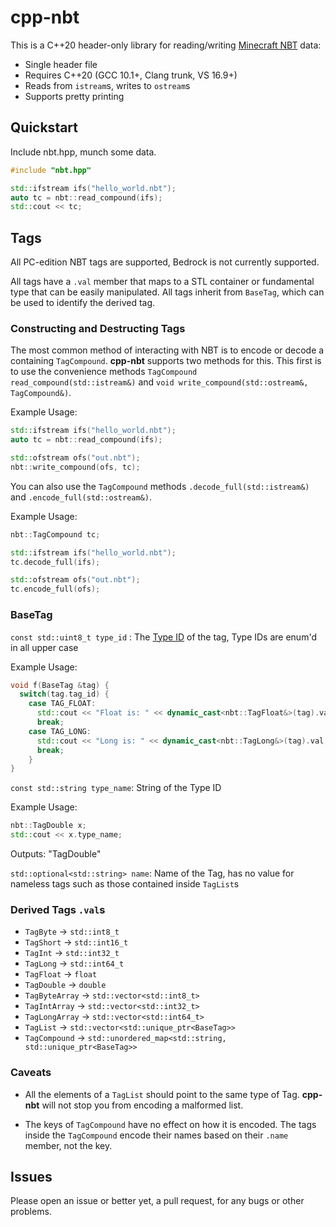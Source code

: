 # cpp-nbt

This is a C++20 header-only library for reading/writing
[Minecraft NBT](https://wiki.vg/NBT) data:
* Single header file
* Requires C++20 (GCC 10.1+, Clang trunk, VS 16.9+)
* Reads from `istream`s, writes to `ostream`s
* Supports pretty printing

## Quickstart

Include nbt.hpp, munch some data.

```C++
#include "nbt.hpp"

std::ifstream ifs("hello_world.nbt");
auto tc = nbt::read_compound(ifs);
std::cout << tc;
```
## Tags

All PC-edition NBT tags are supported, Bedrock is not currently supported.

All tags have a `.val` member that maps to a STL container or fundamental type that can be easily manipulated. All tags inherit from `BaseTag`, which can be used to identify the derived tag.

### Constructing and Destructing Tags

The most common method of interacting with NBT is to encode or decode a
containing `TagCompound`. **cpp-nbt** supports two methods for this. This first
is to use the convenience methods `TagCompound read_compound(std::istream&)` and
`void write_compound(std::ostream&, TagCompound&)`.

Example Usage:
```C++
std::ifstream ifs("hello_world.nbt");
auto tc = nbt::read_compound(ifs);

std::ofstream ofs("out.nbt");
nbt::write_compound(ofs, tc);
```

You can also use the `TagCompound` methods `.decode_full(std::istream&)` and
`.encode_full(std::ostream&)`.

Example Usage:
```C++
nbt::TagCompound tc;

std::ifstream ifs("hello_world.nbt");
tc.decode_full(ifs);

std::ofstream ofs("out.nbt");
tc.encode_full(ofs);
```

### BaseTag
`const std::uint8_t type_id` : The [Type ID](https://wiki.vg/NBT#Specification) of the tag, Type IDs are enum'd in all upper case

Example Usage:
```C++
void f(BaseTag &tag) {
  switch(tag.tag_id) {
    case TAG_FLOAT:
      std::cout << "Float is: " << dynamic_cast<nbt::TagFloat&>(tag).val;
      break;
    case TAG_LONG:
      std::cout << "Long is: " << dynamic_cast<nbt::TagLong&>(tag).val;
      break;
    }
}
```

`const std::string type_name`: String of the Type ID

Example Usage:
```C++
nbt::TagDouble x;
std::cout << x.type_name;
```
Outputs: "TagDouble"

`std::optional<std::string> name`: Name of the Tag, has no value for nameless
tags such as those contained inside `TagList`s

### Derived Tags `.val`s

* `TagByte` -> `std::int8_t`
* `TagShort` -> `std::int16_t`
* `TagInt`   -> `std::int32_t`
* `TagLong` -> `std::int64_t`
* `TagFloat` -> `float`
* `TagDouble` -> `double`
* `TagByteArray` -> `std::vector<std::int8_t>`
* `TagIntArray` -> `std::vector<std::int32_t>`
* `TagLongArray` -> `std::vector<std::int64_t>`
* `TagList` -> `std::vector<std::unique_ptr<BaseTag>>`
* `TagCompound` -> `std::unordered_map<std::string, std::unique_ptr<BaseTag>>`

### Caveats

* All the elements of a `TagList` should point to the same type of Tag. **cpp-nbt** will not stop you from encoding a malformed list.

* The keys of `TagCompound` have no effect on how it is encoded. The tags
inside the `TagCompound` encode their names based on their `.name` member, not
the key.

## Issues

Please open an issue or better yet, a pull request, for any bugs or other
problems.
